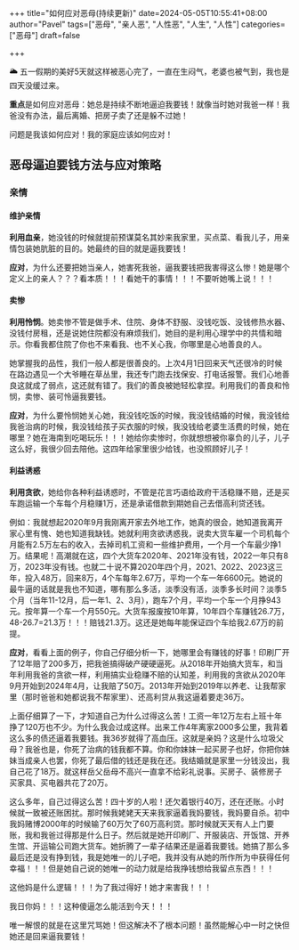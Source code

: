 +++
title="如何应对恶母(持续更新)"
date=2024-05-05T10:55:41+08:00
author="Pavel"
tags=["恶母", "亲人恶", "人性恶", "人生", "人性"]
categories=["恶母"]
draft=false

+++

🌥 五一假期的美好5天就这样被恶心完了，一直在生闷气，老婆也被气到，我也是四天没缓过来。

**重点**是如何应对恶母：她总是持续不断地逼迫我要钱！就像当时她对我爸一样！我爸没有办法，最后离婚、把房子卖了还是躲不过她！

问题是我该如何应对！我的家庭应该如何应对！

## 恶母逼迫要钱方法与应对策略

### 亲情

#### 维护亲情

**利用血亲**，她没钱的时候就提前预谋莫名其妙来我家里，买点菜、看我儿子，用亲情包装她肮脏的目的。她最终的目的就是逼我要钱！

**应对**，为什么还要把她当亲人，她害死我爸，逼我要钱把我害得这么惨！她是哪个定义上的亲人？？？看本质！！！看她干的事情！！！不要听她嘴上说！！！

#### 卖惨

**利用怜悯**。她卖惨不管是做手术、住院、身体不舒服、没钱吃饭、没钱修热水器、没钱付房租，还是说她住院都没有麻烦我们，她目的是利用心理学中的共情和暗示。你看我都住院了你也不来看我、也不关心我，你哪里是心地善良的人。

她掌握我的品性，我们一般人都是很善良的。上次4月1日回来天气还很冷的时候在路边遇见一个大爷睡在草丛里，我还专门跑去找保安、打电话报警。我们心地善良这就成了弱点，这还就有错了。我们的善良被她轻松拿捏。利用我们的善良和怜悯，卖惨、装可怜逼我要钱。

**应对**，为什么要怜悯她关心她，我没钱吃饭的时候，我没钱结婚的时候，我没钱给我爸治病的时候，我没钱给孩子买衣服的时候，我没钱给老婆生活费的时候，她在哪里？她在海南到吃喝玩乐！！！她给你卖惨时，你就想想被你辜负的儿子，儿子这么好，我很少回去陪他。这四年给家里很少给钱，也没照顾好儿子！

#### 利益诱惑

**利用贪欲**，她给你各种利益诱惑时，不管是花言巧语给政府干活稳赚不赔，还是买车跑运输一个车每个月稳赚1万，还是承诺借款到期她自己去借高利贷还钱。

例如：我就想起2020年9月我刚离开家去外地工作，她真的很会，她知道我离开家心里有愧、她也知道我缺钱。她就利用贪欲诱惑我，说卖大货车雇一个司机每个月能有2.5万左右的收入，去掉司机工资和一些维护费用，一个月一个车最少挣1万。结果呢！高潮就在这，四个大货车2020年、2021年没有钱，2022一年只有8万，2023年没有钱。也就二十说不算2020年四个月，2021、2022、2023这三年，投入48万，回来8万，4个车每年2.67万，平均一个车一年6600元。她说的最牛逼的话就是我也不知道，哪有那么多活，淡季没有活，淡季多长时间？淡季5个月（当年11-12月，后一年1、2、3月），跑车7个月，平均一个车一个月挣943元。按年算一个车一个月550元。大货车报废按10年算，10年四个车赚钱26.7万，48-26.7=21.3万！！！赔钱21.3万。这还是她每年能保证四个车给我2.67万的前提。

**应对**，看看上面的例子，你自己仔细分析一下，她哪里会有赚钱的好事！印刷厂开了12年赔了200多万，把我爸搞得破产硬硬逼死。从2018年开始搞大货车，和当年利用我爸的贪欲一样，利用搞实业稳赚不赔的认知差，利用我的贪欲从2020年9月开始到2024年4月，让我赔了50万。2013年开始到2019年以养老、让我帮家里（那时爸爸和她都说我不帮家里）、还高利贷从我这逼着要走36万。

上面仔细算了一下，才知道自己为什么过得这么苦！工资一年12万左右上班十年挣了120万也不少。为什么我会过成这样。出来工作4年离家2000多公里，我背着这么多的债还逼着我要钱。我36岁就得了高血压。这就是亲妈？这是什么垃圾父母？我爸也是，你死了治病的钱我都不算。你和你妹妹一起买房子也好，你把你妹妹当成亲人也罢，你死了最后借的钱还是我在还。我结婚就是家里一分钱没出，我自己花了18万。就这样岳父岳母不高兴一直拿不给彩礼说事。买房子、装修房子买家具、买电器共花了20万。

这么多年，自己过得这么苦！四十岁的人啦！还欠着银行40万，还在还账。小时候就一致被还账困扰。那时候我姥姥天天来我家逼着我妈要钱，我妈要自杀。初中我妈赌博2000年的时候输了60万欠了60万高利贷。那时候就天天有人上门要账，我和我爸过得那是什么日子。然后就是她开印刷厂、开服装店、开饭馆、开养生馆、开运输公司跑大货车。她折腾了一辈子结果还是逼着我要钱。她搞了那么多最后还是没有挣到钱，我是她唯一的儿子吧，我并没有从她的所作所为中获得任何幸福！！！但是她自己说的她唯一的动力就是给我挣钱想给我留点东西！！！

这他妈是什么逻辑！！！为了我过得好！她才来害我！！！

我日你妈！！！这种傻逼怎么能活到今天！！！

唯一解恨的就是在这里咒骂她！但这解决不了根本问题！虽然能解心中一时之快但她还是回来逼我要钱！

